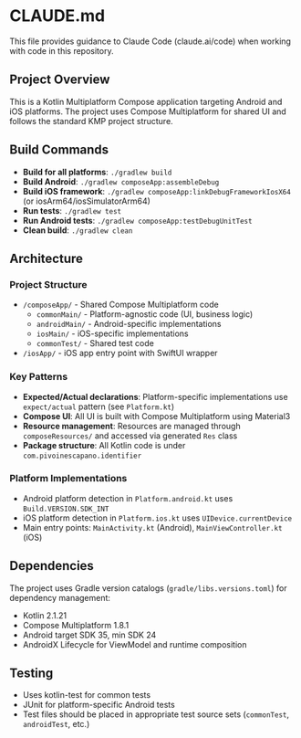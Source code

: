 # CLAUDE.md

This file provides guidance to Claude Code (claude.ai/code) when working with code in this repository.

## Project Overview

This is a Kotlin Multiplatform Compose application targeting Android and iOS platforms. The project uses Compose Multiplatform for shared UI and follows the standard KMP project structure.

## Build Commands

- **Build for all platforms**: `./gradlew build`
- **Build Android**: `./gradlew composeApp:assembleDebug`
- **Build iOS framework**: `./gradlew composeApp:linkDebugFrameworkIosX64` (or iosArm64/iosSimulatorArm64)
- **Run tests**: `./gradlew test`
- **Run Android tests**: `./gradlew composeApp:testDebugUnitTest`
- **Clean build**: `./gradlew clean`

## Architecture

### Project Structure
- `/composeApp/` - Shared Compose Multiplatform code
  - `commonMain/` - Platform-agnostic code (UI, business logic)
  - `androidMain/` - Android-specific implementations
  - `iosMain/` - iOS-specific implementations
  - `commonTest/` - Shared test code
- `/iosApp/` - iOS app entry point with SwiftUI wrapper

### Key Patterns
- **Expected/Actual declarations**: Platform-specific implementations use `expect/actual` pattern (see `Platform.kt`)
- **Compose UI**: All UI is built with Compose Multiplatform using Material3
- **Resource management**: Resources are managed through `composeResources/` and accessed via generated `Res` class
- **Package structure**: All Kotlin code is under `com.pivoinescapano.identifier`

### Platform Implementations
- Android platform detection in `Platform.android.kt` uses `Build.VERSION.SDK_INT`
- iOS platform detection in `Platform.ios.kt` uses `UIDevice.currentDevice`
- Main entry points: `MainActivity.kt` (Android), `MainViewController.kt` (iOS)

## Dependencies

The project uses Gradle version catalogs (`gradle/libs.versions.toml`) for dependency management:
- Kotlin 2.1.21
- Compose Multiplatform 1.8.1
- Android target SDK 35, min SDK 24
- AndroidX Lifecycle for ViewModel and runtime composition

## Testing

- Uses kotlin-test for common tests
- JUnit for platform-specific Android tests
- Test files should be placed in appropriate test source sets (`commonTest`, `androidTest`, etc.)